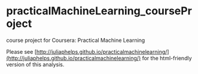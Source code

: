 # practicalMachineLearning_courseProject
course project for Coursera:  Practical Machine Learning

Please see [http://juliaphelps.github.io/practicalmachinelearning/](http://juliaphelps.github.io/practicalmachinelearning/) for the html-friendly version of this analysis.
